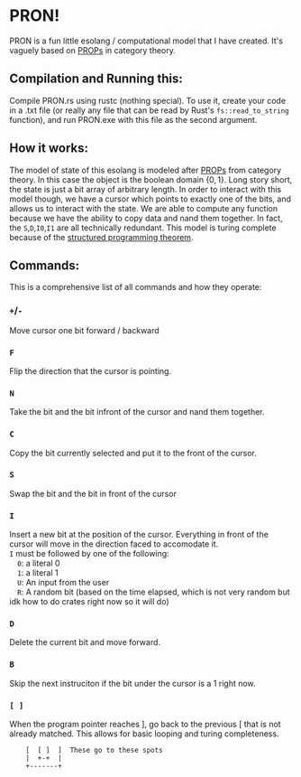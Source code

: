 # PRON!
PRON is a fun little esolang / computational model that I have created. It's vaguely based on [PROPs](https://ncatlab.org/nlab/show/PROP) in category theory. 

## Compilation and Running this:
Compile PRON.rs using rustc (nothing special). To use it, create your code in a .txt file (or really any file that can be read by Rust's `fs::read_to_string` function), and run PRON.exe with this file as the second argument.

## How it works:
The model of state of this esolang is modeled after [PROPs](https://ncatlab.org/nlab/show/PROP) from category theory. In this case the object is the boolean domain $\{0,1\}$.
Long story short, the state is just a bit array of arbitrary length. In order to interact with this model though, we have a cursor which points to exactly one of the bits, and allows us to interact with the state. We are able to compute any function because we have the ability to copy data and nand them together. In fact, the `S`,`D`,`I0`,`I1` are all technically redundant. This model is turing complete because of the [structured programming theorem](https://en.wikipedia.org/wiki/Structured_programming).

## Commands:
This is a comprehensive list of all commands and how they operate:
### `+`/`-` 
Move cursor one bit forward / backward
### `F`
Flip the direction that the cursor is pointing.
### `N`
Take the bit and the bit infront of the cursor and nand them together. <br>
### `C`
Copy the bit currently selected and put it to the front of the cursor.
### `S` 
Swap the bit and the bit in front of the cursor
### `I`
Insert a new bit at the position of the cursor.
Everything in front of the cursor will move in the direction faced to accomodate it. <br>
`I` must be followed by one of the following: <br>
    &emsp;`0`: a literal 0<br>
    &emsp;`1`: a literal 1 <br>
    &emsp;`U`: An input from the user <br>
    &emsp;`R`: A random bit (based on the time elapsed, which is not very random but idk how to do crates right now so it will do) <br>
### `D`
Delete the current bit and move forward.
### `B`
Skip the next instruciton if the bit under the cursor is a 1 right now.
### `[ ]`
When the program pointer reaches \], go back to the previous \[ that is not already matched. This allows for basic looping and turing completeness.
```
    [  [ ]  ]  These go to these spots
    |  +-+  |
    +-------+
```
